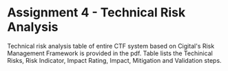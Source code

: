 # Assignment 4 - Technical Risk Analysis

Technical risk analysis table of entire CTF system based on Cigital's Risk Management Framework is provided in the pdf. Table lists the Techinical Risks, Risk Indicator, Impact Rating, Impact, Mitigation and Validation steps.